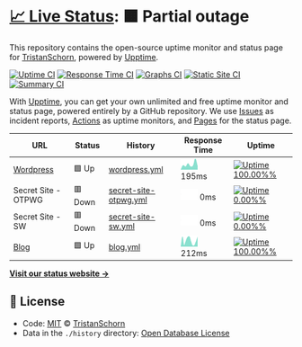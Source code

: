 # [📈 Live Status](https://TristanSchorn.github.io/status): <!--live status--> **🟧 Partial outage**

This repository contains the open-source uptime monitor and status page for [TristanSchorn](tristanschorn.netlify.app), powered by [Upptime](https://github.com/upptime/upptime).

[![Uptime CI](https://github.com/koj-co/upptime/workflows/Uptime%20CI/badge.svg)](https://github.com/koj-co/upptime/actions?query=workflow%3A%22Uptime+CI%22)
[![Response Time CI](https://github.com/koj-co/upptime/workflows/Response%20Time%20CI/badge.svg)](https://github.com/koj-co/upptime/actions?query=workflow%3A%22Response+Time+CI%22)
[![Graphs CI](https://github.com/koj-co/upptime/workflows/Graphs%20CI/badge.svg)](https://github.com/koj-co/upptime/actions?query=workflow%3A%22Graphs+CI%22)
[![Static Site CI](https://github.com/koj-co/upptime/workflows/Static%20Site%20CI/badge.svg)](https://github.com/koj-co/upptime/actions?query=workflow%3A%22Static+Site+CI%22)
[![Summary CI](https://github.com/koj-co/upptime/workflows/Summary%20CI/badge.svg)](https://github.com/koj-co/upptime/actions?query=workflow%3A%22Summary+CI%22)

With [Upptime](https://upptime.js.org), you can get your own unlimited and free uptime monitor and status page, powered entirely by a GitHub repository. We use [Issues](https://github.com/TristanSchorn/status/issues) as incident reports, [Actions](https://github.com/TristanSchorn/status/actions) as uptime monitors, and [Pages](https://TristanSchorn.github.io/status) for the status page.

<!--start: status pages-->
<!-- This summary is generated by Upptime (https://github.com/upptime/upptime) -->
<!-- Do not edit this manually, your changes will be overwritten -->

| URL                                               | Status  | History                                                                                                       | Response Time                                                                        | Uptime                                                                                                                                                                                                                                      |
| ------------------------------------------------- | ------- | ------------------------------------------------------------------------------------------------------------- | ------------------------------------------------------------------------------------ | ------------------------------------------------------------------------------------------------------------------------------------------------------------------------------------------------------------------------------------------- |
| [Wordpress](https://tristanschorn.wordpress.com/) | 🟩 Up   | [wordpress.yml](https://github.com/TristanSchorn/status/commits/master/history/wordpress.yml)                 | <img alt="Response time graph" src="./graphs/wordpress.png" height="20"> 195ms       | [![Uptime 100.00%%](https://img.shields.io/endpoint?url=https%3A%2F%2Fraw.githubusercontent.com%2FTristanSchorn%2Fstatus%2Fmaster%2Fapi%2Fwordpress%2Fuptime.json)](https://TristanSchorn.github.io/status/history/wordpress)               |
| Secret Site - OTPWG                               | 🟥 Down | [secret-site-otpwg.yml](https://github.com/TristanSchorn/status/commits/master/history/secret-site-otpwg.yml) | <img alt="Response time graph" src="./graphs/secret-site-otpwg.png" height="20"> 0ms | [![Uptime 0.00%%](https://img.shields.io/endpoint?url=https%3A%2F%2Fraw.githubusercontent.com%2FTristanSchorn%2Fstatus%2Fmaster%2Fapi%2Fsecret-site-otpwg%2Fuptime.json)](https://TristanSchorn.github.io/status/history/secret-site-otpwg) |
| Secret Site - SW                                  | 🟥 Down | [secret-site-sw.yml](https://github.com/TristanSchorn/status/commits/master/history/secret-site-sw.yml)       | <img alt="Response time graph" src="./graphs/secret-site-sw.png" height="20"> 0ms    | [![Uptime 0.00%%](https://img.shields.io/endpoint?url=https%3A%2F%2Fraw.githubusercontent.com%2FTristanSchorn%2Fstatus%2Fmaster%2Fapi%2Fsecret-site-sw%2Fuptime.json)](https://TristanSchorn.github.io/status/history/secret-site-sw)       |
| [Blog](https://tristanschorn.netlify.app/)        | 🟩 Up   | [blog.yml](https://github.com/TristanSchorn/status/commits/master/history/blog.yml)                           | <img alt="Response time graph" src="./graphs/blog.png" height="20"> 212ms            | [![Uptime 100.00%%](https://img.shields.io/endpoint?url=https%3A%2F%2Fraw.githubusercontent.com%2FTristanSchorn%2Fstatus%2Fmaster%2Fapi%2Fblog%2Fuptime.json)](https://TristanSchorn.github.io/status/history/blog)                         |

<!--end: status pages-->

[**Visit our status website →**](https://TristanSchorn.github.io/status)

## 📄 License

- Code: [MIT](./LICENSE) © [TristanSchorn](tristanschorn.netlify.app)
- Data in the `./history` directory: [Open Database License](https://opendatacommons.org/licenses/odbl/1-0/)
